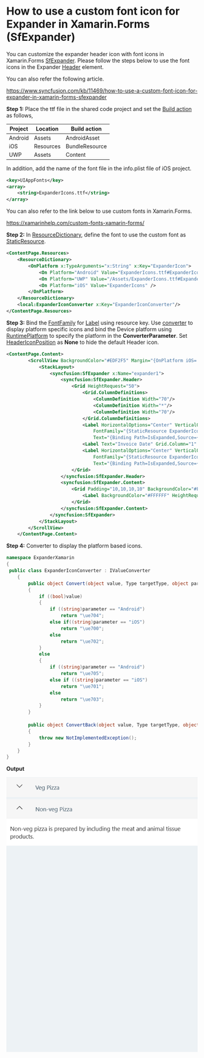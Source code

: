 # How to use a custom font icon for Expander in Xamarin.Forms (SfExpander)

You can customize the expander header icon with font icons in Xamarin.Forms [SfExpander](https://help.syncfusion.com/cr/cref_files/xamarin/Syncfusion.Expander.XForms~Syncfusion.XForms.Expander.SfExpander.html?). Please follow the steps below to use the font icons in the Expander [Header](https://help.syncfusion.com/cr/cref_files/xamarin/Syncfusion.Expander.XForms~Syncfusion.XForms.Expander.SfExpander~Header.html?) element.

You can also refer the following article.

https://www.syncfusion.com/kb/11469/how-to-use-a-custom-font-icon-for-expander-in-xamarin-forms-sfexpander

**Step 1:** Place the ttf file in the shared code project and set the [Build action](https://docs.microsoft.com/en-us/visualstudio/ide/build-actions?view=vs-2019) as follows,

 **Project** | **Location** | **Build action** 
-------------|--------------|------------------
 Android     | Assets       | AndroidAsset     
 iOS         | Resources    | BundleResource   
 UWP         | Assets       | Content          


In addition, add the name of the font file in the info.plist file of iOS project.
``` xml
<key>UIAppFonts</key> 
<array> 
    <string>ExpanderIcons.ttf</string> 
</array> 
```
You can also refer to the link below to use custom fonts in Xamarin.Forms.

https://xamarinhelp.com/custom-fonts-xamarin-forms/

**Step 2:** In [ResourceDictionary](https://docs.microsoft.com/en-us/dotnet/api/xamarin.forms.resourcedictionary), define the font to use the custom font as [StaticResource](https://docs.microsoft.com/en-us/dotnet/api/xamarin.forms.xaml.staticresourceextension).
``` xml
<ContentPage.Resources>
    <ResourceDictionary>
        <OnPlatform x:TypeArguments="x:String" x:Key="ExpanderIcon">
            <On Platform="Android" Value="ExpanderIcons.ttf#ExpanderIcons" />
            <On Platform="UWP" Value="/Assets/ExpanderIcons.ttf#ExpanderIcons" />
            <On Platform="iOS" Value="ExpanderIcons" />
        </OnPlatform>
    </ResourceDictionary>
    <local:ExpanderIconConverter x:Key="ExpanderIconConverter"/>
</ContentPage.Resources>
```
**Step 3:** Bind the [FontFamily](https://docs.microsoft.com/en-us/dotnet/api/xamarin.forms.xaml.staticresourceextension) for [Label](https://docs.microsoft.com/en-us/dotnet/api/xamarin.forms.label) using resource key. Use [converter](https://docs.microsoft.com/en-us/xamarin/xamarin-forms/app-fundamentals/data-binding/converters) to display platform specific icons and bind the Device platform using [RuntimePlatform](https://docs.microsoft.com/en-us/dotnet/api/xamarin.forms.device.runtimeplatform?view=xamarin-forms) to specify the platform in the **ConverterParameter**. Set [HeaderIconPosition](https://help.syncfusion.com/cr/cref_files/xamarin/Syncfusion.Expander.XForms~Syncfusion.XForms.Expander.SfExpander~HeaderIconPosition.html?) as **None** to hide the default Header icon.
``` xml
<ContentPage.Content>
        <ScrollView BackgroundColor="#EDF2F5" Margin="{OnPlatform iOS='0,40,0,0'}">
            <StackLayout>
                <syncfusion:SfExpander x:Name="expander1">
                    <syncfusion:SfExpander.Header>
                        <Grid HeightRequest="50">
                            <Grid.ColumnDefinitions>
                                <ColumnDefinition Width="70"/>
                                <ColumnDefinition Width="*"/>
                                <ColumnDefinition Width="70"/>
                            </Grid.ColumnDefinitions>
                            <Label HorizontalOptions="Center" VerticalOptions="Center"
                                FontFamily="{StaticResource ExpanderIcon}"
                                Text="{Binding Path=IsExpanded,Source={x:Reference expander1}, Converter={StaticResource ExpanderIconConverter}, ConverterParameter={x:Static Device.RuntimePlatform}}"/>
                            <Label Text="Invoice Date" Grid.Column="1" TextColor="#495F6E"  VerticalTextAlignment="Center" />
                            <Label HorizontalOptions="Center" VerticalOptions="Center" Grid.Column="2"
                                FontFamily="{StaticResource ExpanderIcon}"
                                Text="{Binding Path=IsExpanded,Source={x:Reference expander1}, Converter={StaticResource ExpanderIconConverter}, ConverterParameter={x:Static Device.RuntimePlatform}}"/>
                        </Grid>
                    </syncfusion:SfExpander.Header>
                    <syncfusion:SfExpander.Content>
                        <Grid Padding="10,10,10,10" BackgroundColor="#FFFFFF">
                            <Label BackgroundColor="#FFFFFF" HeightRequest="50" Text="Veg pizza is prepared with the items that meet vegetarian standards by not including any meat or animal tissue products." TextColor="#303030" VerticalTextAlignment="Center"/>
                        </Grid>
                    </syncfusion:SfExpander.Content>
                </syncfusion:SfExpander>
            </StackLayout>
        </ScrollView>
    </ContentPage.Content>
```
**Step 4:** Converter to display the platform based icons.
``` c#
namespace ExpanderXamarin
{
 public class ExpanderIconConverter : IValueConverter
    {
        public object Convert(object value, Type targetType, object parameter, CultureInfo culture)
        {
            if ((bool)value)
            {
                if ((string)parameter == "Android")
                    return "\ue704";
                else if((string)parameter == "iOS")
                    return "\ue700";
                else
                    return "\ue702";
            }
            else
            {
                if ((string)parameter == "Android")
                    return "\ue705";
                else if ((string)parameter == "iOS")
                    return "\ue701";
                else
                    return "\ue703";
            }
        }
 
        public object ConvertBack(object value, Type targetType, object parameter, CultureInfo culture)
        {
            throw new NotImplementedException();
        }
    }
}
```
**Output**

![CustomFontIconExpander](https://github.com/SyncfusionExamples/custom-font-icon-expander-xamarin/blob/master/ScreenShots/CustomFontIconExpander.png)

